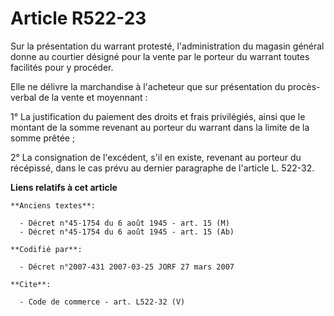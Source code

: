 # Article R522-23

Sur la présentation du warrant protesté, l'administration du magasin général donne au courtier désigné pour la vente par le
porteur du warrant toutes facilités pour y procéder. 

Elle ne délivre la marchandise à l'acheteur que sur présentation du procès-verbal de la vente et moyennant : 

1° La justification du paiement des droits et frais privilégiés, ainsi que le montant de la somme revenant au porteur du
warrant dans la limite de la somme prêtée ; 

2° La consignation de l'excédent, s'il en existe, revenant au porteur du récépissé, dans le cas prévu au dernier paragraphe
de l'article L. 522-32.

**Liens relatifs à cet article**

	**Anciens textes**:

	  - Décret n°45-1754 du 6 août 1945 - art. 15 (M)
	  - Décret n°45-1754 du 6 août 1945 - art. 15 (Ab)

	**Codifié par**:

	  - Décret n°2007-431 2007-03-25 JORF 27 mars 2007

	**Cite**:

	  - Code de commerce - art. L522-32 (V)
